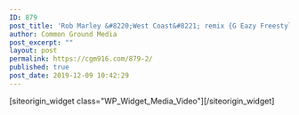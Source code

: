 ```yaml
---
ID: 879
post_title: 'Rob Marley &#8220;West Coast&#8221; remix {G Eazy Freestyle}'
author: Common Ground Media
post_excerpt: ""
layout: post
permalink: https://cgm916.com/879-2/
published: true
post_date: 2019-12-09 10:42:29
---
```

<div id="pl-879"  class="panel-layout" ><div id="pg-879-0"  class="panel-grid panel-no-style"  data-style="{&quot;background_image_attachment&quot;:false,&quot;background_display&quot;:&quot;tile&quot;,&quot;lsow_dark_bg&quot;:&quot;&quot;,&quot;cell_alignment&quot;:&quot;flex-start&quot;,&quot;iw-visible-screen&quot;:&quot;iw-all&quot;,&quot;iw-visible-layout&quot;:&quot;iw-all&quot;}"  data-ratio="1"  data-ratio-direction="right" ><div id="pgc-879-0-0"  class="panel-grid-cell"  data-weight="1" ><div id="panel-879-0-0-0" class="so-panel widget widget_media_video panel-first-child panel-last-child" data-index="0" data-style="{&quot;background_image_attachment&quot;:false,&quot;background_display&quot;:&quot;tile&quot;,&quot;iw-visible-screen&quot;:&quot;iw-all&quot;,&quot;iw-visible-layout&quot;:&quot;iw-all&quot;}" >[siteorigin_widget class="WP_Widget_Media_Video"]<input type="hidden" value="{&quot;instance&quot;:{&quot;attachment_id&quot;:0,&quot;url&quot;:&quot;https:\/\/www.youtube.com\/watch?v=nCEtTD8jSb0&quot;,&quot;title&quot;:&quot;Rob Marley \&quot;West Coast\&quot; remix {G Eazy Freestyle}&quot;,&quot;preload&quot;:&quot;metadata&quot;,&quot;loop&quot;:false,&quot;content&quot;:&quot;&quot;,&quot;mp4&quot;:&quot;&quot;,&quot;m4v&quot;:&quot;&quot;,&quot;webm&quot;:&quot;&quot;,&quot;ogv&quot;:&quot;&quot;,&quot;flv&quot;:&quot;&quot;,&quot;so_sidebar_emulator_id&quot;:&quot;media_video-87910000&quot;,&quot;option_name&quot;:&quot;widget_media_video&quot;},&quot;args&quot;:{&quot;before_widget&quot;:&quot;&lt;div id=\&quot;panel-879-0-0-0\&quot; class=\&quot;so-panel widget widget_media_video panel-first-child panel-last-child\&quot; data-index=\&quot;0\&quot; data-style=\&quot;{&amp;quot;background_image_attachment&amp;quot;:false,&amp;quot;background_display&amp;quot;:&amp;quot;tile&amp;quot;,&amp;quot;iw-visible-screen&amp;quot;:&amp;quot;iw-all&amp;quot;,&amp;quot;iw-visible-layout&amp;quot;:&amp;quot;iw-all&amp;quot;}\&quot; &gt;&quot;,&quot;after_widget&quot;:&quot;&lt;\/div&gt;&quot;,&quot;before_title&quot;:&quot;&lt;h3 class=\&quot;widget-title\&quot;&gt;&quot;,&quot;after_title&quot;:&quot;&lt;\/h3&gt;&quot;,&quot;widget_id&quot;:&quot;widget-0-0-0&quot;}}" />[/siteorigin_widget]</div></div></div></div>